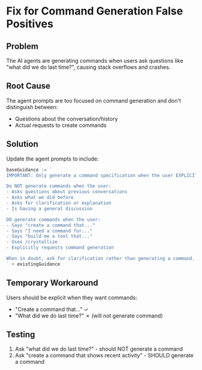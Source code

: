 # Fix for Command Generation False Positives

## Problem
The AI agents are generating commands when users ask questions like "what did we do last time?", causing stack overflows and crashes.

## Root Cause
The agent prompts are too focused on command generation and don't distinguish between:
- Questions about the conversation/history
- Actual requests to create commands

## Solution
Update the agent prompts to include:

```go
baseGuidance := `
IMPORTANT: Only generate a command specification when the user EXPLICITLY asks you to create, build, or generate a command. 

Do NOT generate commands when the user:
- Asks questions about previous conversations
- Asks what we did before
- Asks for clarification or explanation
- Is having a general discussion

DO generate commands when the user:
- Says "create a command that..."
- Says "I need a command for..."
- Says "build me a tool that..."
- Uses /crystallize
- Explicitly requests command generation

When in doubt, ask for clarification rather than generating a command.
` + existingGuidance
```

## Temporary Workaround
Users should be explicit when they want commands:
- "Create a command that..." ✓
- "What did we do last time?" ✗ (will not generate command)

## Testing
1. Ask "what did we do last time?" - should NOT generate a command
2. Ask "create a command that shows recent activity" - SHOULD generate a command